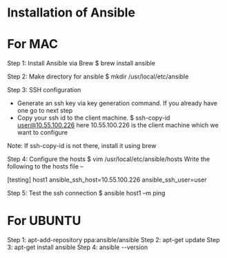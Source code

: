 
# Installation of Ansible 

# For MAC
Step 1: Install Ansible via Brew
$ brew install ansible

Step 2: Make directory for ansible
$ mkdir /usr/local/etc/ansible

Step 3: SSH configuration
-	Generate an ssh key via key generation command. If you already have one go to next step
-	Copy your ssh id to the client machine. 
$ ssh-copy-id user@10.55.100.226
here 10.55.100.226 is the client machine which we want to configure

Note: If ssh-copy-id is not there, install it using brew

Step 4: Configure the hosts
$ vim /usr/local/etc/ansible/hosts
Write the following to the hosts file –

[testing]
host1 ansible_ssh_host=10.55.100.226 ansible_ssh_user=user

Step 5: Test the ssh connection
$ ansible host1 –m ping 

# For UBUNTU
Step 1: apt-add-repository ppa:ansible/ansible
Step 2: apt-get update
Step 3: apt-get install ansible
Step 4: ansible --version
